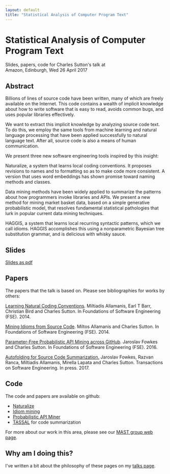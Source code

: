 ```yaml
---
layout: default
title: "Statistical Analysis of Computer Program Text"
---
```


Statistical Analysis of Computer Program Text
=====

Slides, papers, code for Charles Sutton's talk at<br/>
Amazon, Edinburgh, Wed 26 April 2017


## Abstract

Billions of lines of source code have been written, many of which are freely available on the Internet. This code contains a wealth of implicit knowledge about how to write software that is easy to read, avoids common bugs, and uses popular libraries effectively.

We want to extract this implicit knowledge by analyzing source code text. To do this, we employ the same tools from machine learning and natural language processing that have been applied successfully to natural language text. After all, source code is also a means of human communication.

We present three new software engineering tools inspired by this insight:

Naturalize, a system that learns local coding conventions. It proposes revisions to names and to formatting so as to make code more consistent. A version that uses word embeddings has shown promise toward naming methods and classes.

Data mining methods have been widely applied to summarize the patterns about how programmers invoke libraries and APIs. We present a new method for mining market basket data, based on a simple generative probabilistic model, that resolves fundamental statistical pathologies that lurk in popular current data mining techniques.

HAGGIS, a system that learns local recurring syntactic patterns, which
we call idioms. HAGGIS accomplishes this using a nonparametric
Bayesian tree substitution grammar, and is delicious with whisky
sauce.

## Slides

[Slides as pdf](2017-nlpswe.pdf)

## Papers

The papers that the talk is based on. Please see bibliographies for
works by others:


[Learning Natural Coding Conventions](http://homepages.inf.ed.ac.uk/csutton/publications/naturalize.pdf).
Miltiadis Allamanis, Earl T Barr, Christian Bird and Charles Sutton. In Foundations of Software Engineering
(FSE). 2014.

[Mining Idioms from Source Code](http://homepages.inf.ed.ac.uk/csutton/publications/idioms.pdf).
Miltos Allamanis and Charles Sutton.
In Foundations of Software Engineering
(FSE). 2014.

[Parameter-Free Probabilistic API Mining across GitHub](http://homepages.inf.ed.ac.uk/csutton/publications/fse2016.pdf). Jaroslav Fowkes
and Charles Sutton. In Foundations of Software Engineering
(FSE). 2016.

[Autofolding for Source Code Summarization.](http://arxiv.org/abs/1403.4503)
Jaroslav Fowkes, Razvan Ranca, Miltiadis Allamanis, Mirella Lapata and Charles Sutton. Transactions on Software Engineering. In press. 2017.

## Code

The code and papers are available on github:

* [Naturalize](http://groups.inf.ed.ac.uk/naturalize/)
* [Idiom mining](https://github.com/mast-group/codemining-treelm)
* [Probabilistic API Miner](https://github.com/mast-group/api-mining)
* [TASSAL](https://github.com/mast-group/tassal) for code summarization

For more about our work in this area, please see our [MAST group web page](http://mast-group.github.io/).

## Why am I doing this?

I've written a bit about the philosophy of these pages on my [talks page](../).
